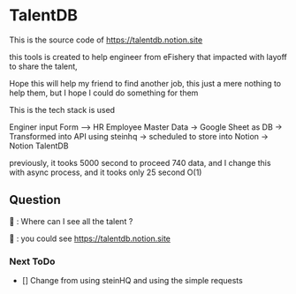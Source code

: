 # TalentDB 

This is the source code of https://talentdb.notion.site

this tools is created to help engineer from eFishery that impacted with layoff to share the talent,

Hope this will help my friend to find another job, this just a mere nothing to help them, but I hope I could do something for them

This is the tech stack is used

Enginer input Form --> HR Employee Master Data -> Google Sheet as DB -> Transformed into API using steinhq -> scheduled to store into Notion -> Notion TalentDB

previously, it tooks 5000 second to proceed 740 data, and I change this with async process, and it tooks only 25 second O(1)

## Question
🧑 : Where can I see all the talent ?

🐯 : you could see https://talentdb.notion.site



### Next ToDo

- [] Change from using steinHQ and using the simple requests

